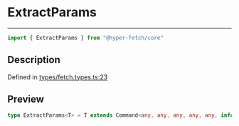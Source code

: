 

# ExtractParams

<div class="api-docs__separator" data-reactroot="">

---

</div><div class="api-docs__import" data-reactroot="">

```ts
import { ExtractParams } from "@hyper-fetch/core"
```

</div><div class="api-docs__section">

## Description

</div><div class="api-docs__description"><span class="api-docs__do-not-parse">



</span></div><p class="api-docs__definition">

Defined in [types/fetch.types.ts:23](https://github.com/BetterTyped/hyper-fetch/blob/9cf1f580/packages/core/src/types/fetch.types.ts#L23)

</p><div class="api-docs__section">

## Preview

</div><div class="api-docs__preview type single">

```ts
type ExtractParams<T> = T extends Command<any, any, any, any, any, infer  P, any, any, any, any> ? ExtractRouteParams<P> : never;
```

</div>